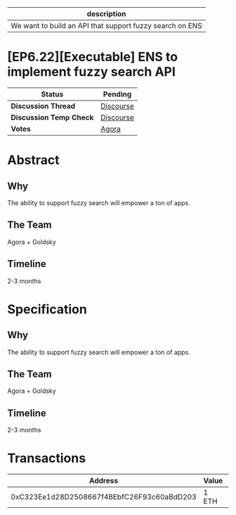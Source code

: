 | description                                              |
| -------------------------------------------------------- |
| We want to build an API that support fuzzy search on ENS |

# [EP6.22][Executable] ENS to implement fuzzy search API

  
  | **Status**            | Pending                                                                                                                                      |
  | --------------------- | ------------------------------------------------------------------------------------------------------------------------------------------- |
  | **Discussion Thread** |  [Discourse](https://discuss.ens.domains/t/temp-check-swap-portion-of-treasury-usdc-to-dai/16304)                                                                                              |
  | **Discussion Temp Check** |  [Discourse](https://discuss.ens.domains/t/temp-check-swap-portion-of-treasury-usdc-to-dai/16304)                                                                                              |
  | **Votes**             | [Agora](https://agora.ensdao.org/proposals/479460717190450183645687717504050623459138489001503131847532343957664455517)                                                                                                                                     |
  

# Abstract 
 ## Why

The ability to support fuzzy search will empower a ton of apps.

## The Team

Agora  + Goldsky

## Timeline

2-3 months

# Specification 
 ## Why

The ability to support fuzzy search will empower a ton of apps.

## The Team

Agora  + Goldsky

## Timeline

2-3 months

# Transactions 
 | Address                                    | Value | Function | Argument | Value |
| ------------------------------------------ | ----- | -------- | -------- | ----- |
| 0xC323Ee1d28D2508667f4BEbfC26F93c60aBdD203 | 1 ETH |          |          |       |